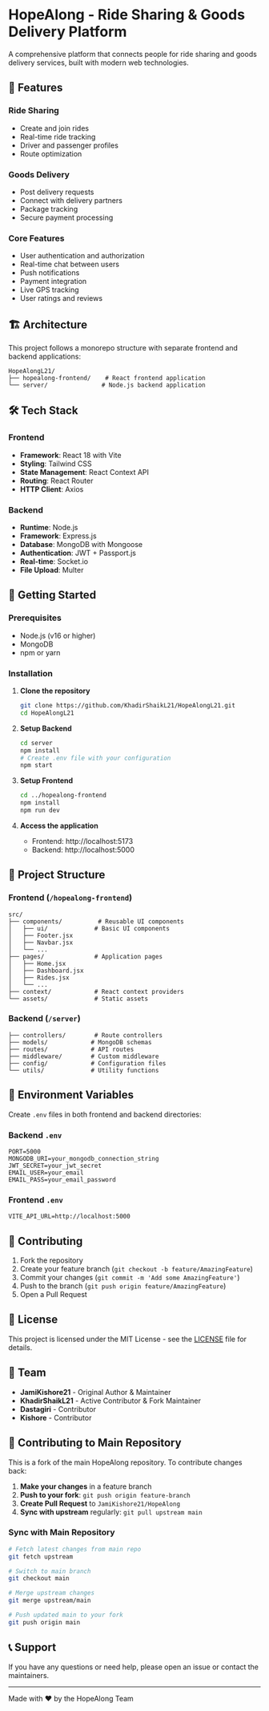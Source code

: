 # HopeAlong - Ride Sharing & Goods Delivery Platform

A comprehensive platform that connects people for ride sharing and goods delivery services, built with modern web technologies.

## 🚀 Features

### Ride Sharing

- Create and join rides
- Real-time ride tracking
- Driver and passenger profiles
- Route optimization

### Goods Delivery

- Post delivery requests
- Connect with delivery partners
- Package tracking
- Secure payment processing

### Core Features

- User authentication and authorization
- Real-time chat between users
- Push notifications
- Payment integration
- Live GPS tracking
- User ratings and reviews

## 🏗️ Architecture

This project follows a monorepo structure with separate frontend and backend applications:

```
HopeAlongL21/
├── hopealong-frontend/    # React frontend application
└── server/               # Node.js backend application
```

## 🛠️ Tech Stack

### Frontend

- **Framework**: React 18 with Vite
- **Styling**: Tailwind CSS
- **State Management**: React Context API
- **Routing**: React Router
- **HTTP Client**: Axios

### Backend

- **Runtime**: Node.js
- **Framework**: Express.js
- **Database**: MongoDB with Mongoose
- **Authentication**: JWT + Passport.js
- **Real-time**: Socket.io
- **File Upload**: Multer

## 🚦 Getting Started

### Prerequisites

- Node.js (v16 or higher)
- MongoDB
- npm or yarn

### Installation

1. **Clone the repository**

   ```bash
   git clone https://github.com/KhadirShaikL21/HopeAlongL21.git
   cd HopeAlongL21
   ```

2. **Setup Backend**

   ```bash
   cd server
   npm install
   # Create .env file with your configuration
   npm start
   ```

3. **Setup Frontend**

   ```bash
   cd ../hopealong-frontend
   npm install
   npm run dev
   ```

4. **Access the application**
   - Frontend: http://localhost:5173
   - Backend: http://localhost:5000

## 📁 Project Structure

### Frontend (`/hopealong-frontend`)

```
src/
├── components/          # Reusable UI components
│   ├── ui/             # Basic UI components
│   ├── Footer.jsx
│   ├── Navbar.jsx
│   └── ...
├── pages/              # Application pages
│   ├── Home.jsx
│   ├── Dashboard.jsx
│   ├── Rides.jsx
│   └── ...
├── context/            # React context providers
└── assets/             # Static assets
```

### Backend (`/server`)

```
├── controllers/        # Route controllers
├── models/            # MongoDB schemas
├── routes/            # API routes
├── middleware/        # Custom middleware
├── config/            # Configuration files
└── utils/             # Utility functions
```

## 🔧 Environment Variables

Create `.env` files in both frontend and backend directories:

### Backend `.env`

```
PORT=5000
MONGODB_URI=your_mongodb_connection_string
JWT_SECRET=your_jwt_secret
EMAIL_USER=your_email
EMAIL_PASS=your_email_password
```

### Frontend `.env`

```
VITE_API_URL=http://localhost:5000
```

## 🤝 Contributing

1. Fork the repository
2. Create your feature branch (`git checkout -b feature/AmazingFeature`)
3. Commit your changes (`git commit -m 'Add some AmazingFeature'`)
4. Push to the branch (`git push origin feature/AmazingFeature`)
5. Open a Pull Request

## 📝 License

This project is licensed under the MIT License - see the [LICENSE](LICENSE) file for details.

## 👥 Team

- **JamiKishore21** - Original Author & Maintainer
- **KhadirShaikL21** - Active Contributor & Fork Maintainer
- **Dastagiri** - Contributor  
- **Kishore** - Contributor

## 🔄 Contributing to Main Repository

This is a fork of the main HopeAlong repository. To contribute changes back:

1. **Make your changes** in a feature branch
2. **Push to your fork**: `git push origin feature-branch`
3. **Create Pull Request** to `JamiKishore21/HopeAlong`
4. **Sync with upstream** regularly: `git pull upstream main`

### Sync with Main Repository
```bash
# Fetch latest changes from main repo
git fetch upstream

# Switch to main branch
git checkout main

# Merge upstream changes
git merge upstream/main

# Push updated main to your fork
git push origin main
```

## 📞 Support

If you have any questions or need help, please open an issue or contact the maintainers.

---

Made with ❤️ by the HopeAlong Team
